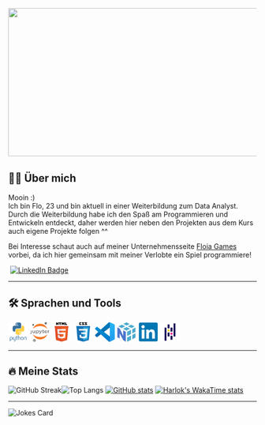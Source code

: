 <div align="center">
  <img src="https://media.giphy.com/media/dWesBcTLavkZuG35MI/giphy.gif" width="600" height="300"/>
</div>


## :man_technologist: Über mich
Mooin :)\
Ich bin Flo, 23 und bin aktuell in einer Weiterbildung zum Data Analyst. Durch die Weiterbildung habe ich den Spaß am Programmieren und Entwickeln entdeckt, daher werden hier neben den Projekten aus dem Kurs auch eigene Projekte folgen ^^ 

Bei Interesse schaut auch auf meiner Unternehmensseite [Floia Games](https://github.com/Floia-Games) vorbei, da ich hier gemeinsam mit meiner Verlobte ein Spiel programmiere!

<div id="badges"> <img src="https://komarev.com/ghpvc/?username=flo130522&style=flat-square&color=blue" alt=""/>
  <a href="https://www.linkedin.com/in/flokurek/">
    <img src="https://img.shields.io/badge/LinkedIn-blue?style=for-the-badge&logo=linkedin&logoColor=white" alt="LinkedIn Badge"/>
  </a>
</div>

---

## :hammer_and_wrench: Sprachen und Tools
<div>
<img src='https://raw.githubusercontent.com/devicons/devicon/55609aa5bd817ff167afce0d965585c92040787a/icons/python/python-original-wordmark.svg' width='40' height='40'>
<img src='https://raw.githubusercontent.com/devicons/devicon/55609aa5bd817ff167afce0d965585c92040787a/icons/jupyter/jupyter-original-wordmark.svg' width='40' height='40'>
<img src='https://raw.githubusercontent.com/devicons/devicon/55609aa5bd817ff167afce0d965585c92040787a/icons/html5/html5-original-wordmark.svg' width='40' height='40'>
<img src='https://raw.githubusercontent.com/devicons/devicon/55609aa5bd817ff167afce0d965585c92040787a/icons/css3/css3-original-wordmark.svg' width='40' height='40'>
<img src='https://raw.githubusercontent.com/devicons/devicon/55609aa5bd817ff167afce0d965585c92040787a/icons/vscode/vscode-original.svg' width='40' heigt='40'>
<img src='https://raw.githubusercontent.com/devicons/devicon/55609aa5bd817ff167afce0d965585c92040787a/icons/numpy/numpy-original.svg' width='40' heigt='40'>
<img src='https://raw.githubusercontent.com/devicons/devicon/55609aa5bd817ff167afce0d965585c92040787a/icons/linkedin/linkedin-original.svg' width='40' heigt='40'>
<img src='https://raw.githubusercontent.com/devicons/devicon/55609aa5bd817ff167afce0d965585c92040787a/icons/pandas/pandas-original.svg' width='40' heigt='40'>
</div>

---

## :fire: Meine Stats
![GitHub Streak](http://github-readme-streak-stats.herokuapp.com?user=flo130522&theme=dark&background=000000)![Top Langs](https://github-readme-stats.vercel.app/api/top-langs/?username=flo130522&layout=compact&theme=vision-friendly-dark)
[![GitHub stats](https://github-readme-stats.vercel.app/api?username=flo130522&show_icons=true&theme=great-gatsby)](https://github.com/flo130522?tab=repositories)
[![Harlok's WakaTime stats](https://github-readme-stats.vercel.app/api/wakatime?username=flo130522)](https://github.com/anuraghazra/github-readme-stats)


---

![Jokes Card](https://readme-jokes.vercel.app/api)

